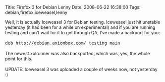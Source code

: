 Title: Firefox 3 for Debian Lenny
Date: 2008-06-22 16:38:00
Tags: debian,firefox,iceweasel,lenny

Well, it is actually Iceweasel 3 for Debian testing. Iceweasel just hit unstable yesterday (it had been for a while on experimental) and if you are running testing and can't wait for it to get through QA, I've made a backport for you:<br /><br /><tt>deb http://debian.axiombox.com/ testing main</tt><br /><br />The newest xulrunner was also backported, which was, yes, the whole point for this.<br /><br />UPDATE: Iceweasel 3 was uploaded a couple of weeks now, not yesterday :)<br />
